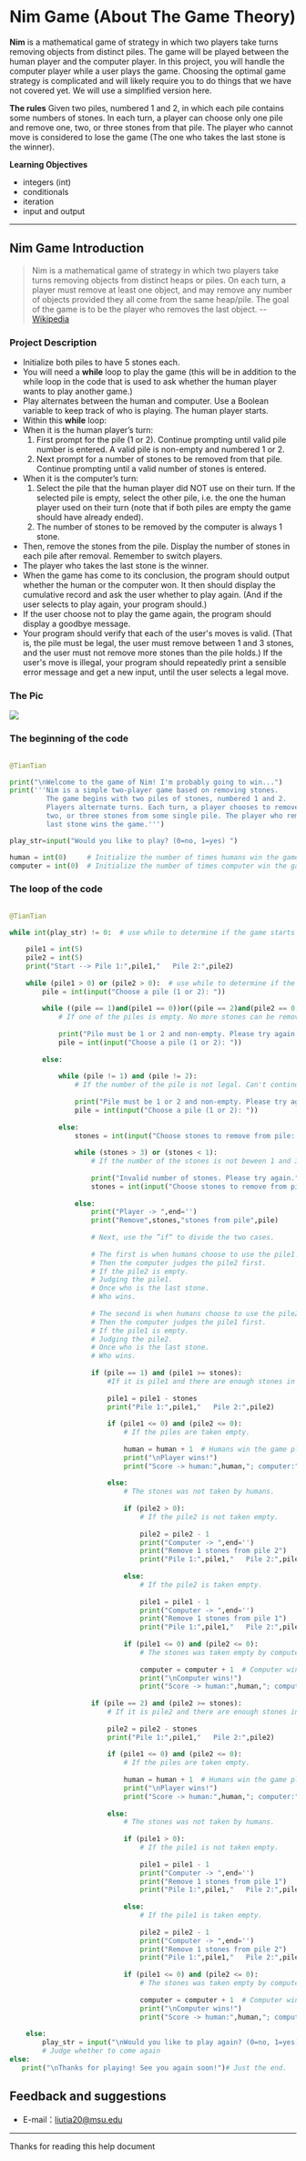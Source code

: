 # Nim Game (About The Game Theory)

**Nim** is a mathematical game of strategy in which two players take turns removing objects from distinct piles. The game will be played between the human player and the computer player. In this project, you will handle the computer player while a user plays the game. Choosing the optimal game strategy is complicated and will likely require you to do things that we have not covered yet. We will use a simplified version here.

**The rules** Given two piles, numbered 1 and 2, in which each pile contains some numbers of stones. In each turn, a player can choose only one pile and remove one, two, or three stones from that pile. The player who cannot move is considered to lose the game (The one who takes the last stone is the winner).

**Learning Objectives**

- integers (int)
- conditionals
- iteration
- input and output

-------------------

## Nim Game Introduction

> Nim is a mathematical game of strategy in which two players take turns removing objects from distinct heaps or piles. On each turn, a player must remove at least one object, and may remove any number of objects provided they all come from the same heap/pile. The goal of the game is to be the player who removes the last object. -- [Wikipedia](https://en.wikipedia.org/wiki/Nim)

### Project Description

* Initialize both piles to have 5 stones each.
* You will need a **while** loop to play the game (this will be in addition to the while loop in the code that is used to ask whether the human player wants to play another game.)
* Play alternates between the human and computer. Use a Boolean variable to keep track of who is playing. The human player starts.
* Within this **while** loop:
* When it is the human player’s turn:
  1. First prompt for the pile (1 or 2). Continue prompting until valid pile number is entered. A valid pile is non-empty and numbered 1 or 2.
  2. Next prompt for a number of stones to be removed from that pile. Continue prompting until a valid number of stones is entered.
* When it is the computer’s turn:
  1. Select the pile that the human player did NOT use on their turn. If the selected pile is empty, select the other pile, i.e. the one the human player used on their turn (note that if both piles are empty the game should have already ended).
  2. The number of stones to be removed by the computer is always 1 stone.
* Then, remove the stones from the pile. Display the number of stones in each pile after removal. Remember to switch players.
* The player who takes the last stone is the winner.
* When the game has come to its conclusion, the program should output whether the human or the computer won. It then should display the cumulative record and ask the user whether to play again. (And if the user selects to play again, your program should.)
* If the user choose not to play the game again, the program should display a goodbye message.
* Your program should verify that each of the user's moves is valid. (That is, the pile must be legal, the user must remove between 1 and 3 stones, and the user must not remove more stones than the pile holds.) If the user's move is illegal, your program should repeatedly print a sensible error message and get a new input, until the user selects a legal move.

### The Pic

![](https://raw.githubusercontent.com/liutiantian233/Nim-Game/master/While%20loop.png)

### The beginning of the code

```python

@TianTian

print("\nWelcome to the game of Nim! I'm probably going to win...")
print('''Nim is a simple two-player game based on removing stones.
         The game begins with two piles of stones, numbered 1 and 2. 
         Players alternate turns. Each turn, a player chooses to remove one, 
         two, or three stones from some single pile. The player who removes the
         last stone wins the game.''')

play_str=input("Would you like to play? (0=no, 1=yes) ")

human = int(0)     # Initialize the number of times humans win the game
computer = int(0)  # Initialize the number of times computer win the game
```

### The loop of the code

```python

@TianTian

while int(play_str) != 0:  # use while to determine if the game starts
    
    pile1 = int(5)
    pile2 = int(5)
    print("Start --> Pile 1:",pile1,"   Pile 2:",pile2)
    
    while (pile1 > 0) or (pile2 > 0):  # use while to determine if the pile is empty.
        pile = int(input("Choose a pile (1 or 2): "))
        
        while ((pile == 1)and(pile1 == 0))or((pile == 2)and(pile2 == 0)):
            # If one of the piles is empty. No more stones can be removed from this pile.
            
            print("Pile must be 1 or 2 and non-empty. Please try again.")
            pile = int(input("Choose a pile (1 or 2): "))
            
        else:
            
            while (pile != 1) and (pile != 2):
                # If the number of the pile is not legal. Can't continue.
                
                print("Pile must be 1 or 2 and non-empty. Please try again.")
                pile = int(input("Choose a pile (1 or 2): "))
                
            else:
                stones = int(input("Choose stones to remove from pile: "))
                
                while (stones > 3) or (stones < 1):
                    # If the number of the stones is not beween 1 and 3. Can't continue.
                    
                    print("Invalid number of stones. Please try again.")
                    stones = int(input("Choose stones to remove from pile: "))
                    
                else:
                    print("Player -> ",end='')
                    print("Remove",stones,"stones from pile",pile)
                    
                    # Next, use the ”if“ to divide the two cases.
                    
                    # The first is when humans choose to use the pile1.
                    # Then the computer judges the pile2 first.
                    # If the pile2 is empty.
                    # Judging the pile1.
                    # Once who is the last stone.
                    # Who wins.
                    
                    # The second is when humans choose to use the pile2.
                    # Then the computer judges the pile1 first.
                    # If the pile1 is empty.
                    # Judging the pile2.
                    # Once who is the last stone.
                    # Who wins.
                    
                    if (pile == 1) and (pile1 >= stones):
                        #If it is pile1 and there are enough stones in the pile1.
                        
                        pile1 = pile1 - stones
                        print("Pile 1:",pile1,"   Pile 2:",pile2)
                        
                        if (pile1 <= 0) and (pile2 <= 0):
                            # If the piles are taken empty.
                            
                            human = human + 1  # Humans win the game plus one.
                            print("\nPlayer wins!")
                            print("Score -> human:",human,"; computer:",computer)
                            
                        else:
                            # The stones was not taken by humans.
                            
                            if (pile2 > 0):
                                # If the pile2 is not taken empty.
                                
                                pile2 = pile2 - 1
                                print("Computer -> ",end='')
                                print("Remove 1 stones from pile 2")
                                print("Pile 1:",pile1,"   Pile 2:",pile2)
                                
                            else:
                                # If the pile2 is taken empty.
                                
                                pile1 = pile1 - 1
                                print("Computer -> ",end='')
                                print("Remove 1 stones from pile 1")
                                print("Pile 1:",pile1,"   Pile 2:",pile2)
                                
                            if (pile1 <= 0) and (pile2 <= 0):
                                # The stones was taken empty by computer.
                                
                                computer = computer + 1  # Computer win the game plus one.
                                print("\nComputer wins!")
                                print("Score -> human:",human,"; computer:",computer)
                                
                    if (pile == 2) and (pile2 >= stones):
                        # If it is pile2 and there are enough stones in the pile2.
                        
                        pile2 = pile2 - stones
                        print("Pile 1:",pile1,"   Pile 2:",pile2)
                        
                        if (pile1 <= 0) and (pile2 <= 0):
                            # If the piles are taken empty.
                            
                            human = human + 1  # Humans win the game plus one.
                            print("\nPlayer wins!")
                            print("Score -> human:",human,"; computer:",computer)
                            
                        else:
                            # The stones was not taken by humans.
                            
                            if (pile1 > 0):
                                # If the pile1 is not taken empty.
                                
                                pile1 = pile1 - 1
                                print("Computer -> ",end='')
                                print("Remove 1 stones from pile 1")
                                print("Pile 1:",pile1,"   Pile 2:",pile2)
                                
                            else:
                                # If the pile1 is taken empty.
                                
                                pile2 = pile2 - 1
                                print("Computer -> ",end='')
                                print("Remove 1 stones from pile 2")
                                print("Pile 1:",pile1,"   Pile 2:",pile2)
                                
                            if (pile1 <= 0) and (pile2 <= 0):
                                # The stones was taken empty by computer.
                                
                                computer = computer + 1  # Computer win the game plus one.
                                print("\nComputer wins!")
                                print("Score -> human:",human,"; computer:",computer)
                                
    else:
        play_str = input("\nWould you like to play again? (0=no, 1=yes) ")
        # Judge whether to come again
else:
   print("\nThanks for playing! See you again soon!")# Just the end.
```

## Feedback and suggestions

- E-mail：<liutia20@msu.edu>

---------

Thanks for reading this help document
